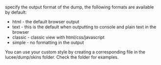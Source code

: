 specify the output format of the dump, the following formats are available by default:

- html - the default browser output
- text - this is the default when outputting to console and plain text in the browser
- classic - classic view with html/css/javascript
- simple - no formatting in the output

You can use your custom style by creating a corresponding file in the lucee/dump/skins folder. Check the folder for examples.